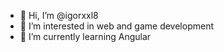 - 👋 Hi, I’m @igorxxl8
- 👀 I’m interested in web and game development
- 🌱 I’m currently learning Angular

<!---
igorxxl8/igorxxl8 is a ✨ special ✨ repository because its `README.md` (this file) appears on your GitHub profile.
You can click the Preview link to take a look at your changes.
--->
